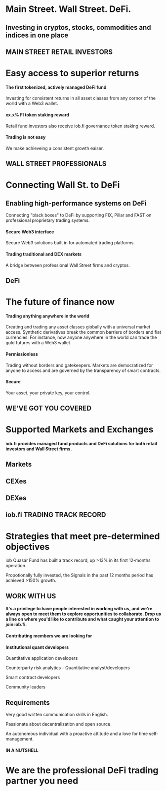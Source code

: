 # Main Street. Wall Street. DeFi.

## Investing in cryptos, stocks, commodities and indices in one place

## MAIN STREET RETAIL INVESTORS

# Easy access to superior returns

#### The first tokenized, actively managed DeFi fund

Investing for consistent returns in all asset classes from any cornor of the world with a Web3 wallet.

#### xx.x% FI token staking reward

Retail fund investors also receive iob.fi governance token staking reward.

#### Trading is not easy

We make achieveing a consistent growth eaiser.

## WALL STREET PROFESSIONALS

# Connecting Wall St. to DeFi

## Enabling high-performance systems on DeFi

Connecting "black boxes" to DeFi by supporting FIX, Pillar and FAST on professional proprietary trading systems.

#### Secure Web3 interface

Secure Web3 solutions built in for automated trading platforms.

#### Trading traditional and DEX markets

A bridge between professional Wall Street firms and cryptos.

## DeFi

# The future of finance now

#### Trading anything anywhere in the world

Creating and trading any asset classes globally with a universal market access. Synthetic derivatives break the common barriers of borders and fiat currencies. For instance, now anyone anywhere in the world can trade the gold futures with a Web3 wallet.

#### Permissionless

Trading without borders and gatekeepers. Markets are democratized for anyone to access and are governed by the transparency of smart contracts.

#### Secure

Your asset, your private key, your control.

## WE'VE GOT YOU COVERED

# Supported Markets and Exchanges

#### iob.fi provides managed fund products and DeFi solutions for both retail investors and Wall Street firms.

## Markets

## CEXes

## DEXes

## iob.fi TRADING TRACK RECORD

# Strategies that meet pre-determined objectives

iob Quasar Fund has built a track record, up >13% in its first 12-months operation.

Propotionally fully invested, the Signals in the past 12 months period has achieved >150% growth.

## WORK WITH US

#### It's a privilege to have people interested in working with us, and we're always open to meet them to explore opportunities to collaborate. Drop us a line on where you'd like to contribute and what caught your attention to join iob.fi.

#### Contributing members we are looking for

#### Institutional quant developers

Quantitative application developers

Counterparty risk analytics - Quantitative analyst/developers

Smart contract developers

Community leaders

## Requirements

Very good written communication skills in English.

Passionate about decentralization and open source.

An autonomous individual with a proactive attitude and a love for time self-management.

#### IN A NUTSHELL

# We are the professional DeFi trading partner you need
